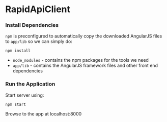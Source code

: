 # RapidApiClient

### Install Dependencies

`npm` is preconfigured to automatically copy the downloaded AngularJS files to `app/lib` so we
can simply do:

```
npm install
```

* `node_modules` - contains the npm packages for the tools we need
* `app/lib` - contains the AngularJS framework files and other front end dependencies

### Run the Application

Start server using:

```
npm start
```

Browse to the app at localhost:8000


